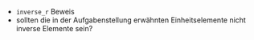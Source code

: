 - `inverse_r` Beweis
- sollten die in der Aufgabenstellung erwähnten Einheitselemente nicht inverse Elemente sein?